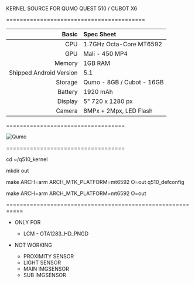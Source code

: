 KERNEL SOURCE FOR QUMO QUEST 510 / CUBOT X6

=========================================

Basic   | Spec Sheet
-------:|:-------------------------
CPU     | 1.7GHz Octa-Core MT6592
GPU     | Mali - 450 MP4
Memory  | 1GB RAM
Shipped Android Version | 5.1
Storage | Qumo - 8GB / Cubot - 16GB
Battery | 1920 mAh
Display | 5" 720 x 1280 px
Camera  | 8MPx + 2Mpx, LED Flash

===================================

![Qumo](https://static.svyaznoy.ru/upload/iblock/9e2/qumo_quest_510_black_2.jpg/resize/870x725/hq/ "Qumo Quest 510")

===================================

cd ~/q510_kernel

mkdir out

make ARCH=arm ARCH_MTK_PLATFORM=mt6592 O=out q510_defconfig

make ARCH=arm ARCH_MTK_PLATFORM=mt6592 O=out

===========================================================

* ONLY FOR 
  * LCM - OTA1283_HD_PNGD

* NOT WORKING
  * PROXIMITY SENSOR
  * LIGHT SENSOR 
  * MAIN IMGSENSOR
  * SUB IMGSENSOR
